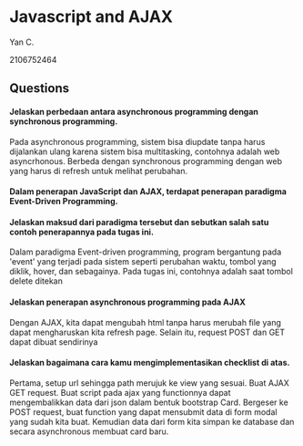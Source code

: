 
# Javascript and AJAX

Yan C.

2106752464

## Questions

#### Jelaskan perbedaan antara asynchronous programming dengan synchronous programming.

Pada asynchronous programming, sistem bisa diupdate tanpa harus dijalankan ulang karena sistem
bisa multitasking, contohnya adalah web asyncrhonous. Berbeda dengan synchronous programming
dengan web yang harus di refresh untuk melihat perubahan.

#### Dalam penerapan JavaScript dan AJAX, terdapat penerapan paradigma Event-Driven Programming. 
#### Jelaskan maksud dari paradigma tersebut dan sebutkan salah satu contoh penerapannya pada tugas ini.

Dalam paradigma Event-driven programming, program bergantung pada 'event' yang terjadi pada sistem 
seperti perubahan waktu, tombol yang diklik, hover, dan sebagainya. Pada tugas ini, contohnya adalah
saat tombol delete ditekan

#### Jelaskan penerapan asynchronous programming pada AJAX

Dengan AJAX, kita dapat mengubah html tanpa harus merubah file yang dapat mengharuskan kita refresh page.
Selain itu, request POST dan GET dapat dibuat sendirinya

#### Jelaskan bagaimana cara kamu mengimplementasikan checklist di atas.

Pertama, setup url sehingga path merujuk ke view yang sesuai. Buat AJAX GET request.
Buat script pada ajax yang functionnya dapat mengembalikkan data dari json dalam bentuk
bootstrap Card.
Bergeser ke POST request, buat function yang dapat mensubmit data di form modal yang sudah kita buat.
Kemudian data dari form kita simpan ke database dan secara asynchronous membuat card baru.